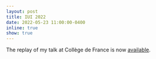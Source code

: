 ```yaml
---
layout: post
title: IUI 2022
date: 2022-05-23 11:00:00-0400
inline: true
show: true
---
```


The replay of my talk at Collège de France is now [available](https://www.college-de-france.fr/site/wendy-mackay/symposium-2022-05-23-16h15.htm).